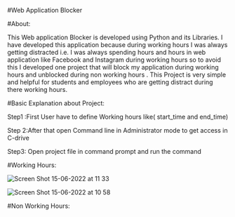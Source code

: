 #Web Application Blocker

#About:

   This Web application Blocker is developed using Python and its Libraries. I have developed this application because during working hours I was always getting            distracted i.e. I was always spending hours and hours in web application like  Facebook and Instagram during working hours so to avoid this I developed one project 
   that will block my application during working hours and unblocked during non working hours . This Project is very simple and helpful for students and employees who      are getting distract during there working hours.
  
  
#Basic Explanation about Project:
  
   Step1 :First User have to define Working hours like( start_time and end_time)
  
   Step 2:After that open Command line in Administrator mode to get access in C-drive
  
   Step3: Open project file in command prompt and run the command 
  
  
  
#Working Hours: 
  
   ![Screen Shot 15-06-2022 at 11 33](https://user-images.githubusercontent.com/87922695/173754011-bcb6aff6-4d87-4df4-a6c3-bb90cc65b86b.png)

   ![Screen Shot 15-06-2022 at 10 58](https://user-images.githubusercontent.com/87922695/173751854-71b98a44-0b67-4552-a951-97e0dcab8fbc.png)
  
  
#Non Working Hours:

  
